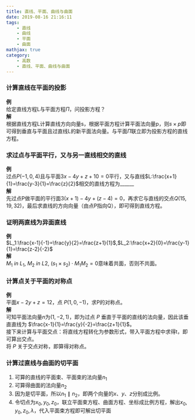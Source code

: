 ```yaml
---
title: 直线、平面、曲线与曲面
date: 2019-08-16 21:16:11
tags: 
    - 直线
    - 曲线
    - 平面
    - 曲面
mathjax: true
category:
    - 高数
    - 直线、平面、曲线与曲面
---
```

### 计算直线在平面的投影
**例**  
给定直线方程L与平面方程$\Pi$，问投影方程？  
**解**  
根据直线方程L计算直线方向向量s，根据平面方程计算平面法向量p，则$s\times p$即可得到垂直与平面且过直线L的新平面法向量。与平面$\Pi$联立即为投影方程的直线方程。

### 求过点与平面平行，又与另一直线相交的直线
**例**  
过点$P(-1,0,4)$且与平面$3x-4y+z+10=0$平行，又与直线$L:\frac{x+1}{1}=\frac{y-3}{1}=\frac{z}{2}$相交的直线方程为______  
**解**  
先过点P做平面的平行面$3(x+1)-4y+(z-4)=0$，再求它与直线的交点$Q(15,19,32)$，最后求直线的方向向量（由点P指向Q），即可得到直线方程。

### 证明两直线为异面直线
**例**  
$L_1:\frac{x-1}{-1}=\frac{y}{2}=\frac{z+1}{1}$,$L_2:\frac{x+2}{0}=\frac{y-1}{1}=\frac{z-2}{-2}$  
**解**  
$M_1\ in\ L_1,\ M_2\ in\ L2,\ (s_1\times s_2)\cdot M_1M_2=0$意味着共面，否则不共面。  

### 计算点关于平面的对称点
**例**  
平面$x-2y+z=12$，点 $P(1,0,-1)$，求P的对称点。  
**解**  
可知平面法向量$n$为$(1,-2,1)$，即为过点 $P$ 垂直于平面的直线的法向量，因此该垂直直线为 $\frac{x-1}{1}=\frac{y}{-2}=\frac{z+1}{1}$。  
接下来计算与平面交点：将直线方程转化为参数形式，带入平面方程中求得t，即可算出交点。  
将 $P$ 关于交点对称，即算得对称点。  

### 计算过直线与曲面的切平面
1. 可算的直线的平面束、平面束的法向量$n_1$  
2. 可算得曲面的法向量$n_2$  
3. 因为是切平面，所以$n_1\parallel n_2$，即两个向量的$x$、$y$、$z$分别成比例。  
4. 令切点为$x_0,y_0,z_0$，联立平面束方程、曲面方程、坐标成比例方程，解出$x_0,y_0,z_0,\lambda$，代入平面束方程即可解出切平面  
